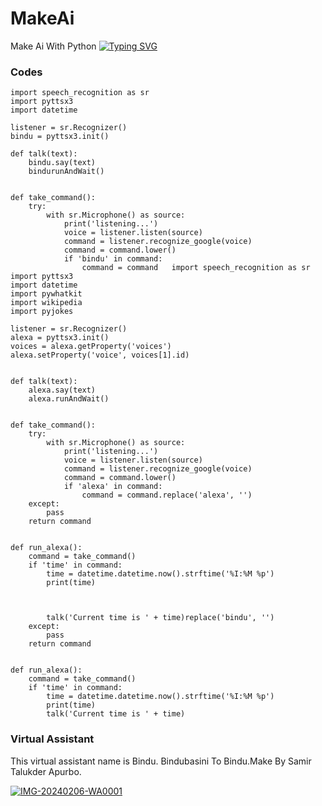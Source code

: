 # MakeAi
Make Ai With Python 
[![Typing SVG](https://readme-typing-svg.demolab.com?font=Fira+Code&weight=500&size=30&pause=1000&color=F70606&width=435&lines=%F0%9F%91%8BMakeAi+With+Python+;Samir+Talukder+Apurbo;%F0%9F%AB%B0%F0%9F%96%A4)](https://git.io/typing-svg)
### Codes
```
import speech_recognition as sr
import pyttsx3
import datetime 

listener = sr.Recognizer()
bindu = pyttsx3.init()

def talk(text):
    bindu.say(text)
    bindurunAndWait()


def take_command():
    try:
        with sr.Microphone() as source:
            print('listening...')
            voice = listener.listen(source)
            command = listener.recognize_google(voice)
            command = command.lower()
            if 'bindu' in command:
                command = command   import speech_recognition as sr
import pyttsx3
import datetime
import pywhatkit
import wikipedia
import pyjokes

listener = sr.Recognizer()
alexa = pyttsx3.init()
voices = alexa.getProperty('voices')
alexa.setProperty('voice', voices[1].id)


def talk(text):
    alexa.say(text)
    alexa.runAndWait()


def take_command():
    try:
        with sr.Microphone() as source:
            print('listening...')
            voice = listener.listen(source)
            command = listener.recognize_google(voice)
            command = command.lower()
            if 'alexa' in command:
                command = command.replace('alexa', '')
    except:
        pass
    return command


def run_alexa():
    command = take_command()
    if 'time' in command:
        time = datetime.datetime.now().strftime('%I:%M %p')
        print(time)



        talk('Current time is ' + time)replace('bindu', '')
    except:
        pass
    return command


def run_alexa():
    command = take_command()
    if 'time' in command:
        time = datetime.datetime.now().strftime('%I:%M %p')
        print(time)
        talk('Current time is ' + time)

```
### Virtual Assistant

This virtual assistant name is Bindu.
Bindubasini To Bindu.Make By Samir Talukder Apurbo.

<a href='https://postimages.org/' target='_blank'><img src='https://i.postimg.cc/90htY29C/IMG-20240206-WA0001.jpg' border='0' alt='IMG-20240206-WA0001'/></a>

